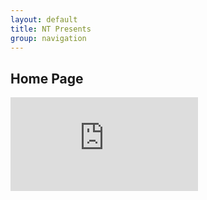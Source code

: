 ```yaml
---
layout: default
title: NT Presents
group: navigation
---
```


Home Page
---------

<iframe class="showcase-frame" src="http://player.vimeo.com/video/70820493?title=0&amp;byline=0&amp;portrait=0&amp;color=939b9e&amp;autoplay=1&amp;loop=1&amp;api=1" frameborder="0" webkitAllowFullScreen mozallowfullscreen allowFullScreen></iframe>
